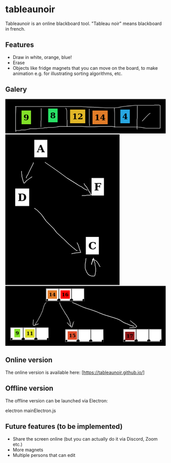 # tableaunoir

Tableaunoir is an online blackboard tool. "Tableau noir" means blackboard in french. 

## Features

* Draw in white, orange, blue!
* Erase
* Objects like fridge magnets that you can move on the board, to make animation e.g. for illustrating sorting algorithms, etc.

## Galery


![Screenshot](./img/screenshot.png)
![Screenshot](./img/screenshot2.png)
![Screenshot](./img/screenshot3.png)


## Online version

The online version is available here:
[https://tableaunoir.github.io/]

## Offline version

The offline version can be launched via Electron:

electron mainElectron.js


## Future features (to be implemented)

* Share the screen online (but you can actually do it via Discord, Zoom etc.)
* More magnets
* Multiple persons that can edit


